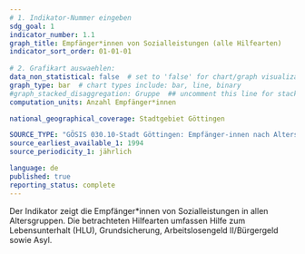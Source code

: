 ```yaml
---
# 1. Indikator-Nummer eingeben 
sdg_goal: 1 
indicator_number: 1.1
graph_title: Empfänger*innen von Sozialleistungen (alle Hilfearten)
indicator_sort_order: 01-01-01
 
# 2. Grafikart auswaehlen: 
data_non_statistical: false  # set to 'false' for chart/graph visualization 
graph_type: bar  # chart types include: bar, line, binary 
#graph_stacked_disaggregation: Gruppe  ## uncomment this line for stacked bars. eplace 'Geschlecht' with the field of aggregation.
computation_units: Anzahl Empfänger*innen

national_geographical_coverage: Stadtgebiet Göttingen

SOURCE_TYPE: "GÖSIS 030.10-Stadt Göttingen: Empfänger-innen nach Altersjahren und Hilfearten" 
source_earliest_available_1: 1994
source_periodicity_1: jährlich

language: de   
published: true 
reporting_status: complete
---
```

Der Indikator zeigt die Empfänger*innen von Sozialleistungen in allen Altersgruppen. Die betrachteten Hilfearten umfassen Hilfe zum Lebensunterhalt (HLU), Grundsicherung, Arbeitslosengeld II/Bürgergeld sowie Asyl.  
